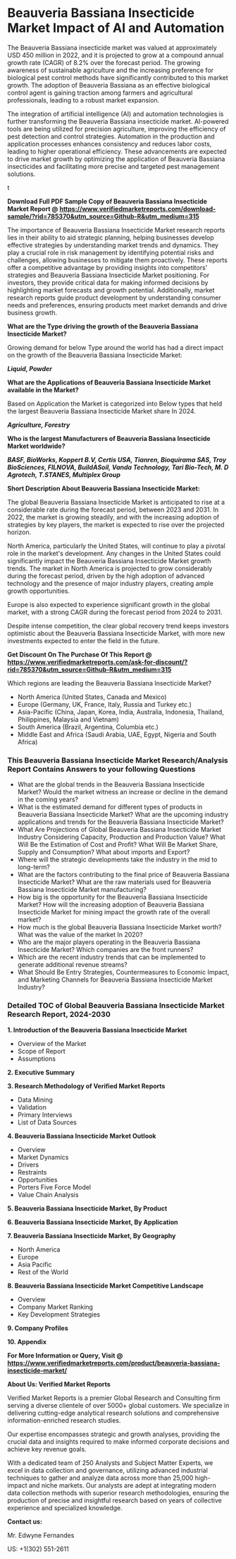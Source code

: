 <meta name="title" content="Global Beauveria Bassiana Insecticide Market Impact of AI and Automation"><meta name="description" content="The Beauveria Bassiana insecticide market was valued at approximately USD 450 million in 2022, and it is projected to grow at a compound annual growth rate (CAGR) of 8"><meta name="title" content="Beauveria Bassiana Insecticide Market Size, Share, Scope, Trends, Growth, Opportunities, Analysis, Forecast"><h1>Beauveria Bassiana Insecticide Market Impact of AI and Automation</h1><p>The Beauveria Bassiana insecticide market was valued at approximately USD 450 million in 2022, and it is projected to grow at a compound annual growth rate (CAGR) of 8.2% over the forecast period. The growing awareness of sustainable agriculture and the increasing preference for biological pest control methods have significantly contributed to this market growth. The adoption of Beauveria Bassiana as an effective biological control agent is gaining traction among farmers and agricultural professionals, leading to a robust market expansion.</p><p>The integration of artificial intelligence (AI) and automation technologies is further transforming the Beauveria Bassiana insecticide market. AI-powered tools are being utilized for precision agriculture, improving the efficiency of pest detection and control strategies. Automation in the production and application processes enhances consistency and reduces labor costs, leading to higher operational efficiency. These advancements are expected to drive market growth by optimizing the application of Beauveria Bassiana insecticides and facilitating more precise and targeted pest management solutions.</p>t</p><p id="" class=""><strong>Download Full PDF Sample Copy of Beauveria Bassiana Insecticide Market Report @ <a href="https://www.verifiedmarketreports.com/download-sample/?rid=785370&utm_source=Github-R&utm_medium=315" target="_blank">https://www.verifiedmarketreports.com/download-sample/?rid=785370&utm_source=Github-R&utm_medium=315</a></strong></p><p>The importance of&nbsp;Beauveria Bassiana Insecticide Market research reports lies in their ability to aid strategic planning, helping businesses develop effective strategies by understanding market trends and dynamics. They play a crucial role in risk management by identifying potential risks and challenges, allowing businesses to mitigate them proactively. These reports offer a competitive advantage by providing insights into competitors' strategies and Beauveria Bassiana Insecticide Market positioning. For investors, they provide critical data for making informed decisions by highlighting market forecasts and growth potential. Additionally, market research reports guide product development by understanding consumer needs and preferences, ensuring products meet market demands and drive business growth.</p><p><strong>What are the&nbsp;Type driving the growth of the Beauveria Bassiana Insecticide Market?</strong></p><p id="" class="">Growing demand for below Type around the world has had a direct impact on the growth of the Beauveria Bassiana Insecticide Market:</p><em><strong>Liquid, Powder</strong></em></p><strong>What are the&nbsp;Applications&nbsp;of Beauveria Bassiana Insecticide Market available in the Market?</strong></p><p id="" class="">Based on Application the Market is categorized into Below types that held the largest Beauveria Bassiana Insecticide Market share In 2024.</p><em><strong>Agriculture, Forestry</strong></em></p><strong>Who is the largest Manufacturers of Beauveria Bassiana Insecticide Market worldwide?</strong></p><p><em><strong>BASF, BioWorks, Koppert B.V, Certis USA, Tianren, Bioquirama SAS, Troy BioSciences, FILNOVA, BuildASoil, Vanda Technology, Tari Bio-Tech, M. D Agrotech, T.STANES, Multiplex Group</strong></em></p><p id="" class=""><strong>Short Description About Beauveria Bassiana Insecticide Market:</strong></p><p>The global Beauveria Bassiana Insecticide Market is anticipated to rise at a considerable rate during the forecast period, between 2023 and 2031. In 2022, the market is growing steadily, and with the increasing adoption of strategies by key players, the market is expected to rise over the projected horizon.</p><p>North America, particularly the United States, will continue to play a pivotal role in the market's development. Any changes in the United States could significantly impact the Beauveria Bassiana Insecticide Market growth trends. The market in North America is projected to grow considerably during the forecast period, driven by the high adoption of advanced technology and the presence of major industry players, creating ample growth opportunities.</p><p>Europe is also expected to experience significant growth in the global market, with a strong CAGR during the forecast period from 2024 to 2031.</p><p>Despite intense competition, the clear global recovery trend keeps investors optimistic about the Beauveria Bassiana Insecticide Market, with more new investments expected to enter the field in the future.</p><p id="" class=""><strong>Get Discount On The Purchase Of This Report @ <a href="https://www.verifiedmarketreports.com/ask-for-discount/?rid=785370&utm_source=Github-R&utm_medium=315" target="_blank">https://www.verifiedmarketreports.com/ask-for-discount/?rid=785370&utm_source=Github-R&utm_medium=315</a></strong></p>Which regions are leading the Beauveria Bassiana Insecticide Market?</p><ul><li>North America (United States, Canada and Mexico)</li><li>Europe (Germany, UK, France, Italy, Russia and Turkey etc.)</li><li>Asia-Pacific (China, Japan, Korea, India, Australia, Indonesia, Thailand, Philippines, Malaysia and Vietnam)</li><li>South America (Brazil, Argentina, Columbia etc.)</li><li>Middle East and Africa (Saudi Arabia, UAE, Egypt, Nigeria and South Africa)</li></ul><h3 id="" class="">This Beauveria Bassiana Insecticide Market Research/Analysis Report Contains Answers to your following Questions</h3><ul><li>What are the global trends in the Beauveria Bassiana Insecticide Market? Would the market witness an increase or decline in the demand in the coming years?</li><li>What is the estimated demand for different types of products in Beauveria Bassiana Insecticide Market? What are the upcoming industry applications and trends for the Beauveria Bassiana Insecticide Market?</li><li>What Are Projections of Global Beauveria Bassiana Insecticide Market Industry Considering Capacity, Production and Production Value? What Will Be the Estimation of Cost and Profit? What Will Be Market Share, Supply and Consumption? What about imports and Export?</li><li>Where will the strategic developments take the industry in the mid to long-term?</li><li>What are the factors contributing to the final price of Beauveria Bassiana Insecticide Market? What are the raw materials used for Beauveria Bassiana Insecticide Market manufacturing?</li><li>How big is the opportunity for the Beauveria Bassiana Insecticide Market? How will the increasing adoption of Beauveria Bassiana Insecticide Market for mining impact the growth rate of the overall market?</li><li>How much is the global Beauveria Bassiana Insecticide Market worth? What was the value of the market In 2020?</li><li>Who are the major players operating in the Beauveria Bassiana Insecticide Market? Which companies are the front runners?</li><li>Which are the recent industry trends that can be implemented to generate additional revenue streams?</li><li>What Should Be Entry Strategies, Countermeasures to Economic Impact, and Marketing Channels for Beauveria Bassiana Insecticide Market Industry?</li></ul><h3 id="" class="">Detailed TOC of Global Beauveria Bassiana Insecticide Market Research Report, 2024-2030</h3><p id="" class=""><strong>1. Introduction of the Beauveria Bassiana Insecticide Market</strong></p><ul><li>Overview of the Market</li><li>Scope of Report</li><li>Assumptions</li></ul><p id="" class=""><strong>2. Executive Summary</strong></p><p id="" class=""><strong>3. Research Methodology of Verified Market Reports</strong></p><ul><li>Data Mining</li><li>Validation</li><li>Primary Interviews</li><li>List of Data Sources</li></ul><p id="" class=""><strong>4. Beauveria Bassiana Insecticide Market Outlook</strong></p><ul><li>Overview</li><li>Market Dynamics</li><li>Drivers</li><li>Restraints</li><li>Opportunities</li><li>Porters Five Force Model</li><li>Value Chain Analysis</li></ul><p id="" class=""><strong>5. Beauveria Bassiana Insecticide Market, By Product</strong></p><p id="" class=""><strong>6. Beauveria Bassiana Insecticide Market, By Application</strong></p><p id="" class=""><strong>7. Beauveria Bassiana Insecticide Market, By Geography</strong></p><ul><li>North America</li><li>Europe</li><li>Asia Pacific</li><li>Rest of the World</li></ul><p id="" class=""><strong>8. Beauveria Bassiana Insecticide Market Competitive Landscape</strong></p><ul><li>Overview</li><li>Company Market Ranking</li><li>Key Development Strategies</li></ul><p id="" class=""><strong>9. Company Profiles</strong></p><p id="" class=""><strong>10. Appendix</strong></p><p id="" class=""><strong>For More Information or Query, Visit @ <a href="https://www.verifiedmarketreports.com/product/beauveria-bassiana-insecticide-market/" target="_blank">https://www.verifiedmarketreports.com/product/beauveria-bassiana-insecticide-market/</a></strong></p><p id="" class=""><strong>About Us: Verified Market Reports</strong></p><p id="" class="">Verified Market Reports is a premier Global Research and Consulting firm serving a diverse clientele of over 5000+ global customers. We specialize in delivering cutting-edge analytical research solutions and comprehensive information-enriched research studies.</p><p id="" class="">Our expertise encompasses strategic and growth analyses, providing the crucial data and insights required to make informed corporate decisions and achieve key revenue goals.</p><p id="" class="">With a dedicated team of 250 Analysts and Subject Matter Experts, we excel in data collection and governance, utilizing advanced industrial techniques to gather and analyze data across more than 25,000 high-impact and niche markets. Our analysts are adept at integrating modern data collection methods with superior research methodologies, ensuring the production of precise and insightful research based on years of collective experience and specialized knowledge.</p><p id="" class=""><strong>Contact us:</strong></p><p id="" class="">Mr. Edwyne Fernandes</p><p id="" class="">US: +1(302) 551-2611</p>